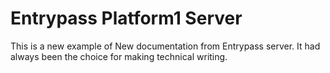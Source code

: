 # Entrypass Platform1 Server
This is a new example of New documentation from Entrypass server. It had always been the choice for making technical writing.